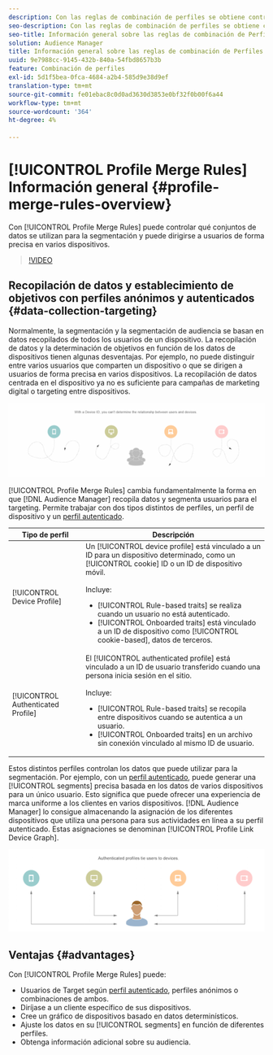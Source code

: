 ```yaml
---
description: Con las reglas de combinación de perfiles se obtiene control sobre los conjuntos de datos utilizados para la segmentación y se puede dirigir a una persona de forma precisa en varios dispositivos.
seo-description: Con las reglas de combinación de perfiles se obtiene control sobre los conjuntos de datos utilizados para la segmentación y se puede dirigir a una persona de forma precisa en varios dispositivos.
seo-title: Información general sobre las reglas de combinación de Perfiles
solution: Audience Manager
title: Información general sobre las reglas de combinación de Perfiles
uuid: 9e7988cc-9145-432b-840a-54fbd8657b3b
feature: Combinación de perfiles
exl-id: 5d1f5bea-0fca-4684-a2b4-585d9e38d9ef
translation-type: tm+mt
source-git-commit: fe01ebac8c0d0ad3630d3853e0bf32f0b00f6a44
workflow-type: tm+mt
source-wordcount: '364'
ht-degree: 4%

---
```


# [!UICONTROL Profile Merge Rules] Información general {#profile-merge-rules-overview}

Con [!UICONTROL Profile Merge Rules] puede controlar qué conjuntos de datos se utilizan para la segmentación y puede dirigirse a usuarios de forma precisa en varios dispositivos.

>[!VIDEO](https://video.tv.adobe.com/v/28974)

## Recopilación de datos y establecimiento de objetivos con perfiles anónimos y autenticados {#data-collection-targeting}

Normalmente, la segmentación y la segmentación de audiencia se basan en datos recopilados de todos los usuarios de un dispositivo. La recopilación de datos y la determinación de objetivos en función de los datos de dispositivos tienen algunas desventajas. Por ejemplo, no puede distinguir entre varios usuarios que comparten un dispositivo o que se dirigen a usuarios de forma precisa en varios dispositivos. La recopilación de datos centrada en el dispositivo ya no es suficiente para campañas de marketing digital o targeting entre dispositivos.

![](assets/unauthenticated2.png)

[!UICONTROL Profile Merge Rules] cambia fundamentalmente la forma en que  [!DNL Audience Manager] recopila datos y segmenta usuarios para el targeting. Permite trabajar con dos tipos distintos de perfiles, un perfil de dispositivo y un [perfil autenticado](../../reference/visitor-authentication-states.md).

| Tipo de perfil | Descripción |
|---|---|
| [!UICONTROL Device Profile] | Un [!UICONTROL device profile] está vinculado a un ID para un dispositivo determinado, como un [!UICONTROL cookie] ID o un ID de dispositivo móvil.<br><br> Incluye:<ul><li>[!UICONTROL Rule-based traits] se realiza cuando un usuario no está autenticado.</li><li>[!UICONTROL Onboarded traits] está vinculado a un ID de dispositivo como  [!UICONTROL cookie-based], datos de terceros.</li></ul> |
| [!UICONTROL Authenticated Profile] | El [!UICONTROL authenticated profile] está vinculado a un ID de usuario transferido cuando una persona inicia sesión en el sitio.<br><br>Incluye:<ul><li>[!UICONTROL Rule-based traits] se recopila entre dispositivos cuando se autentica a un usuario.</li><li>[!UICONTROL Onboarded traits] en un archivo sin conexión vinculado al mismo ID de usuario.</li></ul> |

Estos distintos perfiles controlan los datos que puede utilizar para la segmentación. Por ejemplo, con un [perfil autenticado](../../reference/visitor-authentication-states.md), puede generar una [!UICONTROL segments] precisa basada en los datos de varios dispositivos para un único usuario. Esto significa que puede ofrecer una experiencia de marca uniforme a los clientes en varios dispositivos. [!DNL Audience Manager] lo consigue almacenando la asignación de los diferentes dispositivos que utiliza una persona para sus actividades en línea a su perfil [ ](../../reference/visitor-authentication-states.md)autenticado. Estas asignaciones se denominan [!UICONTROL Profile Link Device Graph].

![](assets/authenticated2.png)

## Ventajas {#advantages}

Con [!UICONTROL Profile Merge Rules] puede:

* Usuarios de Target según [perfil autenticado](../../reference/visitor-authentication-states.md), perfiles anónimos o combinaciones de ambos.
* Diríjase a un cliente específico de sus dispositivos.
* Cree un gráfico de dispositivos basado en datos determinísticos.
* Ajuste los datos en su [!UICONTROL segments] en función de diferentes perfiles.
* Obtenga información adicional sobre su audiencia.
